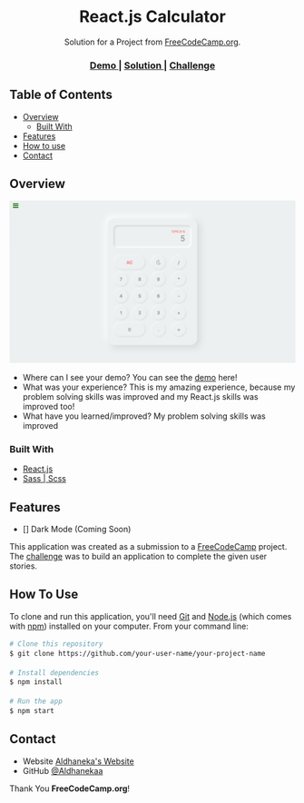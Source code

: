 <h1 align="center">React.js Calculator</h1>

<div align="center">
   Solution for a Project from  <a href="https://www.freecodecamp.org" target="_blank">FreeCodeCamp.org</a>.
</div>

<div align="center">
  <h3>
    <a href="https://freecodecamp-calculator.netlify.app/">
      Demo
    </a>
    <span> | </span>
    <a href="https://github.com/Aldhanekaa/React.js-Calculator">
      Solution
    </a>
    <span> | </span>
    <a href="https://www.freecodecamp.org/learn/front-end-libraries/front-end-libraries-projects/build-a-javascript-calculator">
      Challenge
    </a>
  </h3>
</div>

<!-- TABLE OF CONTENTS -->

## Table of Contents

- [Overview](#overview)
  - [Built With](#built-with)
- [Features](#features)
- [How to use](#how-to-use)
- [Contact](#contact)

<!-- OVERVIEW -->

## Overview

![screenshot](preview.png)

- Where can I see your demo?
  You can see the [demo](https://freecodecamp-calculator.netlify.app/) here!
- What was your experience?
  This is my amazing experience, because my problem solving skills was improved and my React.js skills was improved too!
- What have you learned/improved? 
  My problem solving skills was improved
<!-- - Your wisdom? :)
     -->

### Built With

<!-- This section should list any major frameworks that you built your project using. Here are a few examples.-->

- [React.js](https://reactjs.org/)
- [Sass | Scss](https://sass-lang.com/)


## Features

<!-- List the features of your application or follow the template. Don't share the figma file here :) -->

- [] Dark Mode (Coming Soon)

This application was created as a submission to a [FreeCodeCamp](https://www.freecodecamp.org) project. The [challenge](https://www.freecodecamp.org/learn/front-end-libraries/front-end-libraries-projects/build-a-javascript-calculator) was to build an application to complete the given user stories.


## How To Use

<!-- For example: -->

To clone and run this application, you'll need [Git](https://git-scm.com) and [Node.js](https://nodejs.org/en/download/) (which comes with [npm](http://npmjs.com)) installed on your computer. From your command line:

```bash
# Clone this repository
$ git clone https://github.com/your-user-name/your-project-name

# Install dependencies
$ npm install

# Run the app
$ npm start
```


## Contact

- Website [Aldhaneka's Website](https://aldhan.netlify.app/)
- GitHub [@Aldhanekaa](https://github.com/Aldhanekaa)

Thank You **FreeCodeCamp.org**!
